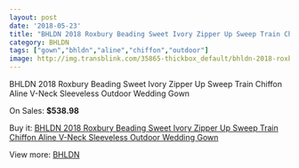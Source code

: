 ```yaml
---
layout: post
date: '2018-05-23'
title: "BHLDN 2018 Roxbury Beading Sweet Ivory Zipper Up Sweep Train Chiffon Aline V-Neck Sleeveless Outdoor Wedding Gown"
category: BHLDN
tags: ["gown","bhldn","aline","chiffon","outdoor"]
image: http://img.transblink.com/35865-thickbox_default/bhldn-2018-roxbury-beading-sweet-ivory-zipper-up-sweep-train-chiffon-aline-v-neck-sleeveless-outdoor-wedding-gown.jpg
---
```

BHLDN 2018 Roxbury Beading Sweet Ivory Zipper Up Sweep Train Chiffon Aline V-Neck Sleeveless Outdoor Wedding Gown

On Sales: **$538.98**
<a href="https://www.transblink.com/en/bhldn/11642-bhldn-2018-roxbury-beading-sweet-ivory-zipper-up-sweep-train-chiffon-aline-v-neck-sleeveless-outdoor-wedding-gown.html"><amp-img layout="responsive" width="600" height="600" src="//img.transblink.com/35865-thickbox_default/bhldn-2018-roxbury-beading-sweet-ivory-zipper-up-sweep-train-chiffon-aline-v-neck-sleeveless-outdoor-wedding-gown.jpg" alt="BHLDN 2018 Roxbury Beading Sweet Ivory Zipper Up Sweep Train Chiffon Aline V-Neck Sleeveless Outdoor Wedding Gown 0" /></a>
<a href="https://www.transblink.com/en/bhldn/11642-bhldn-2018-roxbury-beading-sweet-ivory-zipper-up-sweep-train-chiffon-aline-v-neck-sleeveless-outdoor-wedding-gown.html"><amp-img layout="responsive" width="600" height="600" src="//img.transblink.com/35872-thickbox_default/bhldn-2018-roxbury-beading-sweet-ivory-zipper-up-sweep-train-chiffon-aline-v-neck-sleeveless-outdoor-wedding-gown.jpg" alt="BHLDN 2018 Roxbury Beading Sweet Ivory Zipper Up Sweep Train Chiffon Aline V-Neck Sleeveless Outdoor Wedding Gown 1" /></a>
<a href="https://www.transblink.com/en/bhldn/11642-bhldn-2018-roxbury-beading-sweet-ivory-zipper-up-sweep-train-chiffon-aline-v-neck-sleeveless-outdoor-wedding-gown.html"><amp-img layout="responsive" width="600" height="600" src="//img.transblink.com/35871-thickbox_default/bhldn-2018-roxbury-beading-sweet-ivory-zipper-up-sweep-train-chiffon-aline-v-neck-sleeveless-outdoor-wedding-gown.jpg" alt="BHLDN 2018 Roxbury Beading Sweet Ivory Zipper Up Sweep Train Chiffon Aline V-Neck Sleeveless Outdoor Wedding Gown 2" /></a>
<a href="https://www.transblink.com/en/bhldn/11642-bhldn-2018-roxbury-beading-sweet-ivory-zipper-up-sweep-train-chiffon-aline-v-neck-sleeveless-outdoor-wedding-gown.html"><amp-img layout="responsive" width="600" height="600" src="//img.transblink.com/35870-thickbox_default/bhldn-2018-roxbury-beading-sweet-ivory-zipper-up-sweep-train-chiffon-aline-v-neck-sleeveless-outdoor-wedding-gown.jpg" alt="BHLDN 2018 Roxbury Beading Sweet Ivory Zipper Up Sweep Train Chiffon Aline V-Neck Sleeveless Outdoor Wedding Gown 3" /></a>
<a href="https://www.transblink.com/en/bhldn/11642-bhldn-2018-roxbury-beading-sweet-ivory-zipper-up-sweep-train-chiffon-aline-v-neck-sleeveless-outdoor-wedding-gown.html"><amp-img layout="responsive" width="600" height="600" src="//img.transblink.com/35869-thickbox_default/bhldn-2018-roxbury-beading-sweet-ivory-zipper-up-sweep-train-chiffon-aline-v-neck-sleeveless-outdoor-wedding-gown.jpg" alt="BHLDN 2018 Roxbury Beading Sweet Ivory Zipper Up Sweep Train Chiffon Aline V-Neck Sleeveless Outdoor Wedding Gown 4" /></a>
<a href="https://www.transblink.com/en/bhldn/11642-bhldn-2018-roxbury-beading-sweet-ivory-zipper-up-sweep-train-chiffon-aline-v-neck-sleeveless-outdoor-wedding-gown.html"><amp-img layout="responsive" width="600" height="600" src="//img.transblink.com/35868-thickbox_default/bhldn-2018-roxbury-beading-sweet-ivory-zipper-up-sweep-train-chiffon-aline-v-neck-sleeveless-outdoor-wedding-gown.jpg" alt="BHLDN 2018 Roxbury Beading Sweet Ivory Zipper Up Sweep Train Chiffon Aline V-Neck Sleeveless Outdoor Wedding Gown 5" /></a>
<a href="https://www.transblink.com/en/bhldn/11642-bhldn-2018-roxbury-beading-sweet-ivory-zipper-up-sweep-train-chiffon-aline-v-neck-sleeveless-outdoor-wedding-gown.html"><amp-img layout="responsive" width="600" height="600" src="//img.transblink.com/35867-thickbox_default/bhldn-2018-roxbury-beading-sweet-ivory-zipper-up-sweep-train-chiffon-aline-v-neck-sleeveless-outdoor-wedding-gown.jpg" alt="BHLDN 2018 Roxbury Beading Sweet Ivory Zipper Up Sweep Train Chiffon Aline V-Neck Sleeveless Outdoor Wedding Gown 6" /></a>
<a href="https://www.transblink.com/en/bhldn/11642-bhldn-2018-roxbury-beading-sweet-ivory-zipper-up-sweep-train-chiffon-aline-v-neck-sleeveless-outdoor-wedding-gown.html"><amp-img layout="responsive" width="600" height="600" src="//img.transblink.com/35866-thickbox_default/bhldn-2018-roxbury-beading-sweet-ivory-zipper-up-sweep-train-chiffon-aline-v-neck-sleeveless-outdoor-wedding-gown.jpg" alt="BHLDN 2018 Roxbury Beading Sweet Ivory Zipper Up Sweep Train Chiffon Aline V-Neck Sleeveless Outdoor Wedding Gown 7" /></a>

Buy it: [BHLDN 2018 Roxbury Beading Sweet Ivory Zipper Up Sweep Train Chiffon Aline V-Neck Sleeveless Outdoor Wedding Gown](https://www.transblink.com/en/bhldn/11642-bhldn-2018-roxbury-beading-sweet-ivory-zipper-up-sweep-train-chiffon-aline-v-neck-sleeveless-outdoor-wedding-gown.html "BHLDN 2018 Roxbury Beading Sweet Ivory Zipper Up Sweep Train Chiffon Aline V-Neck Sleeveless Outdoor Wedding Gown")

View more: [BHLDN](https://www.transblink.com/en/94-bhldn "BHLDN")